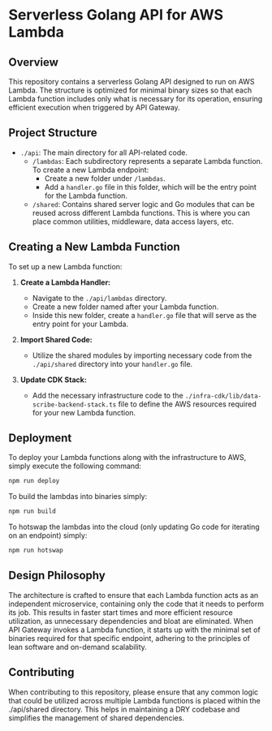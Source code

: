 # Serverless Golang API for AWS Lambda

## Overview

This repository contains a serverless Golang API designed to run on AWS Lambda. The structure is optimized for minimal binary sizes so that each Lambda function includes only what is necessary for its operation, ensuring efficient execution when triggered by API Gateway.

## Project Structure

- `./api`: The main directory for all API-related code.
  - `/lambdas`: Each subdirectory represents a separate Lambda function. To create a new Lambda endpoint:
    - Create a new folder under `/lambdas`.
    - Add a `handler.go` file in this folder, which will be the entry point for the Lambda function.
  - `/shared`: Contains shared server logic and Go modules that can be reused across different Lambda functions. This is where you can place common utilities, middleware, data access layers, etc.

## Creating a New Lambda Function

To set up a new Lambda function:

1. **Create a Lambda Handler:**

   - Navigate to the `./api/lambdas` directory.
   - Create a new folder named after your Lambda function.
   - Inside this new folder, create a `handler.go` file that will serve as the entry point for your Lambda.

2. **Import Shared Code:**

   - Utilize the shared modules by importing necessary code from the `./api/shared` directory into your `handler.go` file.

3. **Update CDK Stack:**
   - Add the necessary infrastructure code to the `./infra-cdk/lib/data-scribe-backend-stack.ts` file to define the AWS resources required for your new Lambda function.

## Deployment

To deploy your Lambda functions along with the infrastructure to AWS, simply execute the following command:

```bash
npm run deploy
```

To build the lambdas into binaries simply:

```bash
npm run build
```

To hotswap the lambdas into the cloud (only updating Go code for iterating on an endpoint) simply:

```bash
npm run hotswap
```

## Design Philosophy

The architecture is crafted to ensure that each Lambda function acts as an independent microservice, containing only the code that it needs to perform its job. This results in faster start times and more efficient resource utilization, as unnecessary dependencies and bloat are eliminated. When API Gateway invokes a Lambda function, it starts up with the minimal set of binaries required for that specific endpoint, adhering to the principles of lean software and on-demand scalability.

## Contributing

When contributing to this repository, please ensure that any common logic that could be utilized across multiple Lambda functions is placed within the ./api/shared directory. This helps in maintaining a DRY codebase and simplifies the management of shared dependencies.

